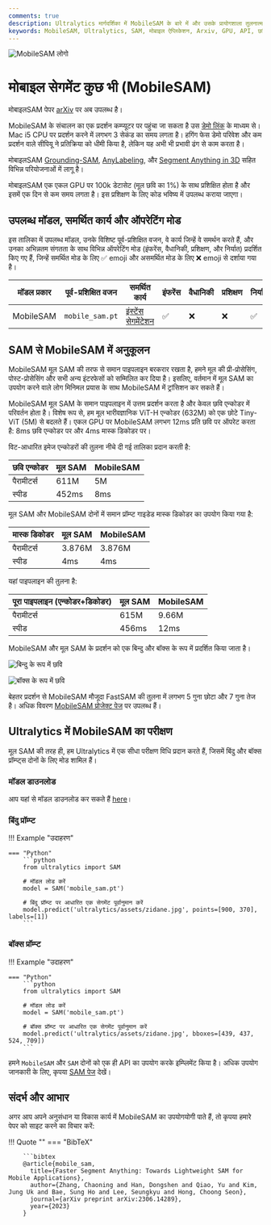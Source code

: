 ```yaml
---
comments: true
description: Ultralytics मार्गदर्शिका में MobileSAM के बारे में और उसके प्रायोगशाला तुलनात्मक विवेचन, मूल SAM के साथ तुलना और इसे Ultralytics ढांचे में डाउनलोड और परीक्षण कैसे करें। अपने मोबाइल ऐप्लिकेशन को बेहतर बनाएं।
keywords: MobileSAM, Ultralytics, SAM, मोबाइल ऐप्लिकेशन, Arxiv, GPU, API, छवि एनकोडर, मास्क डिकोडर, मॉडल डाउनलोड, परीक्षण पद्धति
---
```


![MobileSAM लोगो](https://github.com/ChaoningZhang/MobileSAM/blob/master/assets/logo2.png?raw=true)

# मोबाइल सेगमेंट कुछ भी (MobileSAM)

मोबाइलSAM पेपर [arXiv](https://arxiv.org/pdf/2306.14289.pdf) पर अब उपलब्ध है।

MobileSAM के संचालन का एक प्रदर्शन कम्प्यूटर पर पहुंचा जा सकता है उस [डेमो लिंक](https://huggingface.co/spaces/dhkim2810/MobileSAM) के माध्यम से। Mac i5 CPU पर प्रदर्शन करने में लगभग 3 सेकंड का समय लगता है। हगिंग फेस डेमो परिवेश और कम प्रदर्शन वाले सीपियू ने प्रतिक्रिया को धीमी किया है, लेकिन यह अभी भी प्रभावी ढंग से काम करता है।

मोबाइलSAM [Grounding-SAM](https://github.com/IDEA-Research/Grounded-Segment-Anything), [AnyLabeling](https://github.com/vietanhdev/anylabeling), और [Segment Anything in 3D](https://github.com/Jumpat/SegmentAnythingin3D) सहित विभिन्न परियोजनाओं में लागू है।

मोबाइलSAM एक एकल GPU पर 100k डेटासेट (मूल छवि का 1%) के साथ प्रशिक्षित होता है और इसमें एक दिन से कम समय लगता है। इस प्रशिक्षण के लिए कोड भविष्य में उपलब्ध कराया जाएगा।

## उपलब्ध मॉडल, समर्थित कार्य और ऑपरेटिंग मोड

इस तालिका में उपलब्ध मॉडल, उनके विशिष्ट पूर्व-प्रशिक्षित वजन, वे कार्य जिन्हें वे समर्थन करते हैं, और उनका अभिन्नतम संगतता के साथ विभिन्न ऑपरेटिंग मोड (इंफरेंस, वैधानिकी, प्रशिक्षण, और निर्यात) प्रदर्शित किए गए हैं, जिन्हें समर्थित मोड के लिए ✅ emoji और असमर्थित मोड के लिए ❌ emoji से दर्शाया गया है।

| मॉडल प्रकार | पूर्व-प्रशिक्षित वजन | समर्थित कार्य                              | इंफरेंस | वैधानिकी | प्रशिक्षण | निर्यात |
|-------------|----------------------|--------------------------------------------|---------|----------|-----------|---------|
| MobileSAM   | `mobile_sam.pt`      | [इंस्टेंस सेगमेंटेशन](../tasks/segment.md) | ✅       | ❌        | ❌         | ✅       |

## SAM से MobileSAM में अनुकूलन

MobileSAM मूल SAM की तरफ से समान पाइपलाइन बरकरार रखता है, हमने मूल की प्री-प्रोसेसिंग, पोस्ट-प्रोसेसिंग और सभी अन्य इंटरफेसों को सम्मिलित कर दिया है। इसलिए, वर्तमान में मूल SAM का उपयोग करने वाले लोग मिनिमल प्रयास के साथ MobileSAM में ट्रांसिशन कर सकते हैं।

MobileSAM मूल SAM के समान पाइपलाइन में उत्तम प्रदर्शन करता है और केवल छवि एन्कोडर में परिवर्तन होता है। विशेष रूप से, हम मूल भारीवज्ञानिक ViT-H एन्कोडर (632M) को एक छोटे Tiny-ViT (5M) से बदलते हैं। एकल GPU पर MobileSAM लगभग 12ms प्रति छवि पर ऑपरेट करता है: 8ms छवि एन्कोडर पर और 4ms मास्क डिकोडर पर।

विट-आधारित इमेज एन्कोडरों की तुलना नीचे दी गई तालिका प्रदान करती है:

| छवि एन्कोडर | मूल SAM | MobileSAM |
|-------------|---------|-----------|
| पैरामीटर्स  | 611M    | 5M        |
| स्पीड       | 452ms   | 8ms       |

मूल SAM और MobileSAM दोनों में समान प्रॉम्प्ट गाइडेड मास्क डिकोडर का उपयोग किया गया है:

| मास्क डिकोडर | मूल SAM | MobileSAM |
|--------------|---------|-----------|
| पैरामीटर्स   | 3.876M  | 3.876M    |
| स्पीड        | 4ms     | 4ms       |

यहां पाइपलाइन की तुलना है:

| पूरा पाइपलाइन (एन्कोडर+डिकोडर) | मूल SAM | MobileSAM |
|--------------------------------|---------|-----------|
| पैरामीटर्स                     | 615M    | 9.66M     |
| स्पीड                          | 456ms   | 12ms      |

MobileSAM और मूल SAM के प्रदर्शन को एक बिन्दु और बॉक्स के रूप में प्रदर्शित किया जाता है।

![बिन्दु के रूप में छवि](https://raw.githubusercontent.com/ChaoningZhang/MobileSAM/master/assets/mask_box.jpg?raw=true)

![बॉक्स के रूप में छवि](https://raw.githubusercontent.com/ChaoningZhang/MobileSAM/master/assets/mask_box.jpg?raw=true)

बेहतर प्रदर्शन से MobileSAM मौजूदा FastSAM की तुलना में लगभग 5 गुना छोटा और 7 गुना तेज है। अधिक विवरण [MobileSAM प्रोजेक्ट पेज](https://github.com/ChaoningZhang/MobileSAM) पर उपलब्ध हैं।

## Ultralytics में MobileSAM का परीक्षण

मूल SAM की तरह ही, हम Ultralytics में एक सीधा परीक्षण विधि प्रदान करते हैं, जिसमें बिंदु और बॉक्स प्रॉम्प्ट्स दोनों के लिए मोड शामिल हैं।

### मॉडल डाउनलोड

आप यहां से मॉडल डाउनलोड कर सकते हैं [here](https://github.com/ChaoningZhang/MobileSAM/blob/master/weights/mobile_sam.pt)।

### बिंदु प्रॉम्प्ट

!!! Example "उदाहरण"

    === "Python"
        ```python
        from ultralytics import SAM

        # मॉडल लोड करें
        model = SAM('mobile_sam.pt')

        # बिंदु प्रॉम्प्ट पर आधारित एक सेगमेंट पूर्वानुमान करें
        model.predict('ultralytics/assets/zidane.jpg', points=[900, 370], labels=[1])
        ```

### बॉक्स प्रॉम्प्ट

!!! Example "उदाहरण"

    === "Python"
        ```python
        from ultralytics import SAM

        # मॉडल लोड करें
        model = SAM('mobile_sam.pt')

        # बॉक्स प्रॉम्प्ट पर आधारित एक सेगमेंट पूर्वानुमान करें
        model.predict('ultralytics/assets/zidane.jpg', bboxes=[439, 437, 524, 709])
        ```

हमने `MobileSAM` और `SAM` दोनों को एक ही API का उपयोग करके इम्प्लिमेंट किया है। अधिक उपयोग जानकारी के लिए, कृपया [SAM पेज](sam.md) देखें।

## संदर्भ और आभार

अगर आप अपने अनुसंधान या विकास कार्य में MobileSAM का उपयोगयोगी पाते हैं, तो कृपया हमारे पेपर को साइट करने का विचार करें:

!!! Quote ""
=== "BibTeX"

        ```bibtex
        @article{mobile_sam,
          title={Faster Segment Anything: Towards Lightweight SAM for Mobile Applications},
          author={Zhang, Chaoning and Han, Dongshen and Qiao, Yu and Kim, Jung Uk and Bae, Sung Ho and Lee, Seungkyu and Hong, Choong Seon},
          journal={arXiv preprint arXiv:2306.14289},
          year={2023}
        }

